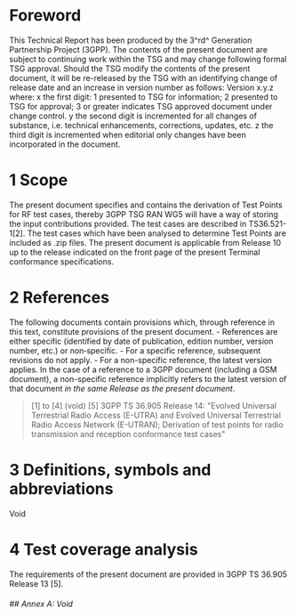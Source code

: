 # Foreword
This Technical Report has been produced by the 3^rd^ Generation Partnership
Project (3GPP).
The contents of the present document are subject to continuing work within the
TSG and may change following formal TSG approval. Should the TSG modify the
contents of the present document, it will be re-released by the TSG with an
identifying change of release date and an increase in version number as
follows:
Version x.y.z
where:
x the first digit:
1 presented to TSG for information;
2 presented to TSG for approval;
3 or greater indicates TSG approved document under change control.
y the second digit is incremented for all changes of substance, i.e. technical
enhancements, corrections, updates, etc.
z the third digit is incremented when editorial only changes have been
incorporated in the document.
# 1 Scope
The present document specifies and contains the derivation of Test Points for
RF test cases, thereby 3GPP TSG RAN WG5 will have a way of storing the input
contributions provided. The test cases are described in TS36.521-1[2].
The test cases which have been analysed to determine Test Points are included
as .zip files.
The present document is applicable from Release 10 up to the release indicated
on the front page of the present Terminal conformance specifications.
# 2 References
The following documents contain provisions which, through reference in this
text, constitute provisions of the present document.
\- References are either specific (identified by date of publication, edition
number, version number, etc.) or non‑specific.
\- For a specific reference, subsequent revisions do not apply.
\- For a non-specific reference, the latest version applies. In the case of a
reference to a 3GPP document (including a GSM document), a non-specific
reference implicitly refers to the latest version of that document _in the
same Release as the present document_.
> [1] to [4] (void)
[5] 3GPP TS 36.905 Release 14: \"Evolved Universal Terrestrial Radio Access
(E-UTRA) and Evolved Universal Terrestrial Radio Access Network (E-UTRAN);
Derivation of test points for radio transmission and reception conformance
test cases\"
# 3 Definitions, symbols and abbreviations
Void
# 4 Test coverage analysis
The requirements of the present document are provided in 3GPP TS 36.905
Release 13 [5].
###### ## Annex A: Void
#